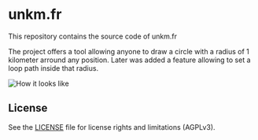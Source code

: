 # unkm.fr

This repository contains the source code of unkm.fr

The project offers a tool allowing anyone to draw a circle with a radius of 1 kilometer arround any position.
Later was added a feature allowing to set a loop path inside that radius.

![How it looks like](https://raw.githubusercontent.com/pixeye33/unkm.fr/master/unkm.png)




## License

See the [LICENSE](LICENSE.md) file for license rights and limitations (AGPLv3).

